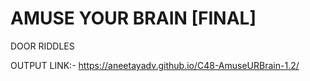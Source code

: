 # AMUSE YOUR BRAIN [FINAL]
DOOR RIDDLES

OUTPUT LINK:- https://aneetayadv.github.io/C48-AmuseURBrain-1.2/
